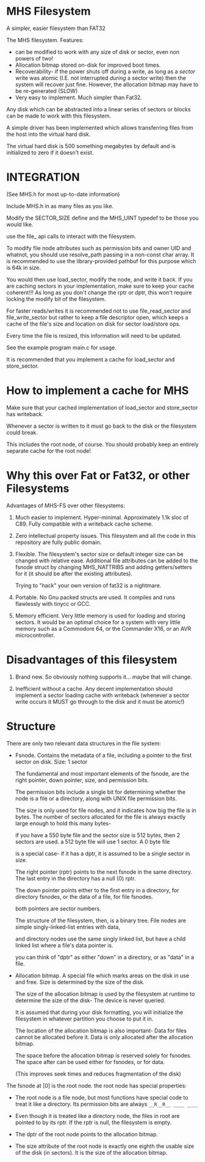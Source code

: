 # MHS Filesystem

A simpler, easier filesystem than FAT32

The MHS filesystem. Features:

* can be modified to work with any size of disk or sector, even non powers of two!
* Allocation bitmap stored on-disk for improved boot times.
* Recoverability- if the power shuts off during a write, as long as a *sector* write was atomic (I.E. not interrupted *during* a sector write)
then the system will recover just fine. However, the allocation bitmap may have to be re-generated (SLOW)
* Very easy to implement. Much simpler than Fat32.

Any disk which can be abstracted into a linear series of sectors or blocks can be made to work with this filesystem.

A simple driver has been implemented which allows transferring files from the host into the virtual hard disk.

The virtual hard disk is 500 something megabytes by default and is initialized to zero if it doesn't exist.


# INTEGRATION

(See MHS.h for most up-to-date information)

Include MHS.h in as many files as you like.

Modify the SECTOR_SIZE define and the MHS_UINT typedef to be those you would like.

use the file_ api calls to interact with the filesystem.

To modify file node attributes such as permission bits and owner UID and whatnot, you should use resolve_path
passing in a non-const char array. It is recommended to use the library-provided pathbuf for this purpose which is 64k in size.

You would then use load_sector, modify the node, and write it back. If you are caching sectors in your implementation,
make sure to keep your cache coherent!!!
As long as you don't change the rptr or dptr, this won't require
locking the modify bit of the filesystem.

For faster reads/writes it is recommended not to use file_read_sector and file_write_sector but rather to keep a file descriptor open,
which keeps a cache of the file's size and location on disk for sector load/store ops.

Every time the file is resized, this information will need to be updated.

See the example program main.c for usage.

It is recommended that you implement a cache for load_sector and store_sector.


# How to implement a cache for MHS

Make sure that your cached implementation of load_sector and store_sector has writeback.

Whenever a sector is written to it must go back to the disk or the filesystem could break.

This includes the root node, of course. 
You should probably keep an entirely separate cache for the root node!



# Why this over Fat or Fat32, or other Filesystems

Advantages of MHS-FS over other filesystems:

1) Much easier to implement. Hyper-minimal. Approximately 1.1k sloc of C89. Fully compatible with a writeback cache scheme.

2) Zero intellectual property issues. This filesystem and all the code in this repository are fully public domain.

3) Flexible. The filesystem's sector size or default integer size can be changed with relative ease. Additional file attributes can be added
to the fsnode struct by changing MHS_NATTRIBS and adding getters/setters for it (it should be after the existing attributes).

	Trying to "hack" your own version of fat32 is a nightmare.

4) Portable. No Gnu packed structs are used. It compiles and runs flawlessly with tinycc or GCC.

5) Memory efficient. Very little memory is used for loading and storing sectors. It would be an optimal choice for
a system with very little memory such as a Commodore 64, or the Commander X16, or an AVR microcontroller.


# Disadvantages of this filesystem

1) Brand new. So obviously nothing supports it... maybe that will change.

2) Inefficient without a cache. Any decent implementation should implement a sector loading cache with writeback (whenever
a sector write occurs it MUST go through to the disk and it must be atomic!)

# Structure

There are only two relevant data structures in the file system:

* Fsnode. Contains the metadata of a file, including a pointer to the first sector on disk. Size: 1 sector

	The fundamental and most important elements of the fsnode, are the right pointer, down pointer, size, and permission bits.


	The permission bits include a single bit for determining whether the node is a file or a directory, along with UNIX file permission bits.


	The size is only used for file nodes, and it indicates how big the file is in bytes. The number of sectors allocated for the file is always exactly large enough to hold this many bytes-

	if you have a 550 byte file and the sector size is 512 bytes, then 2 sectors are used. a 512 byte file will use 1 sector. A 0 byte file 

	is a special case- if it has a dptr, it is assumed to be a single sector in size.


	The right pointer (rptr) points to the next fsnode in the same directory. The last entry in the directory has a null (0) rptr.


	The down pointer points either to the first entry in a directory, for directory fsnodes, or the data of a file, for file fsnodes.

	both pointers are sector numbers.

	The structure of the filesystem, then, is a binary tree. File nodes are simple singly-linked-list entries with data,

	and directory nodes use the same singly linked list, but have a child linked list where a file's data pointer is.


	you can think of "dptr" as either "down" in a directory, or as "data" in a file.

	

* Allocation bitmap. A special file which marks areas on the disk in use and free. Size is determined by the size of the disk.

	The size of the allocation bitmap is used by the filesystem at runtime to determine the size of the disk- The device is never queried.

	It is assumed that during your disk formatting, you will initialize the filesystem in whatever partition you choose to put it in.

	The location of the allocation bitmap is also important- Data for files cannot be allocated before it. Data is only allocated after the allocation bitmap.

	The space before the allocation bitmap is reserved solely for fsnodes. The space after can be used either for fsnodes, or for data.

	(This improves seek times and reduces fragmentation of the disk)


The fsnode at [0] is the root node. the root node has special properties:

* The root node is a file node, but most functions have special code to treat it like a directory. Its permission bits are always `__R__R__ ____ ____`

* Even though it is treated like a directory node, the files in root are pointed to by its rptr. If the rptr is null, the filesystem is empty.

* The dptr of the root node points to the allocation bitmap.

* The size attribute of the root node is exactly one eighth the usable size of the disk (in sectors). It is the size of the allocation bitmap.








